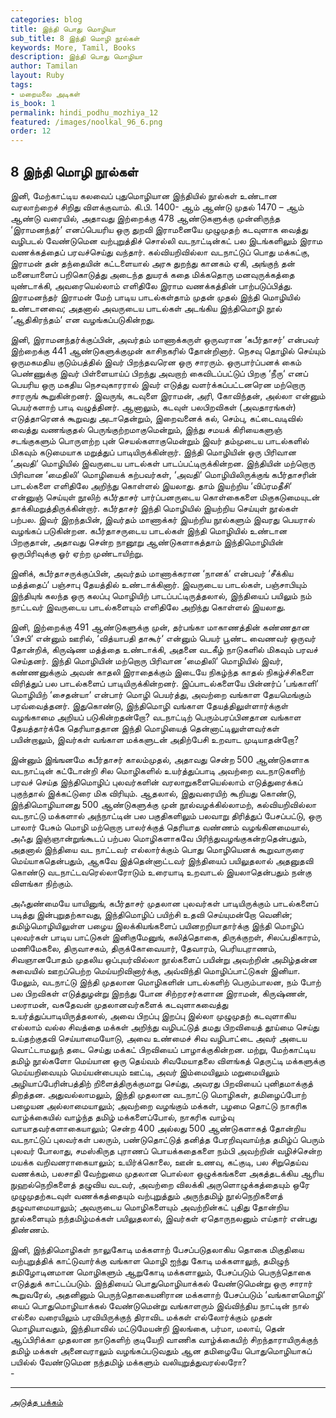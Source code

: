 ```yaml
---
categories: blog
title: இந்தி பொது மொழியா
sub_title: 8 இந்தி மொழி நூல்கள்
keywords: More, Tamil, Books
description: இந்தி பொது மொழியா
author: Tamilan
layout: Ruby
tags:
- மறைமலை அடிகள்
is_book: 1
permalink: hindi_podhu_mozhiya_12
featured: /images/noolkal_96_6.png
order: 12
---
```

## 8 இந்தி மொழி நூல்கள்

இனி, மேற்காட்டிய கலவைப் புதுமொழியான இந்தியில் நூல்கள் உண்டான வரலாற்றைச் சிறிது விளக்குவாம். கி.பி. 1400- ஆம் ஆண்டு முதல் 1470 – ஆம் ஆண்டு வரையில், அதாவது இற்றைக்கு 478 ஆண்டுகளுக்கு முன்னிருந்த ‘இராமனந்தர்‘ எனப்பெயரிய ஒரு துறவி இராமனையே முழுமுதற் கடவுளாக வைத்து வழிபடல் வேண்டுமென வற்புறுத்திச் சொல்லி வடநாட்டின்கட் பல இடங்களிலும் இராம வணக்கத்தைப் பரவச்செய்து வந்தார். கல்வியறிவில்லா வடநாட்டுப் பொது மக்கட்கு, இராமன் தன் தந்தையின் கட்டளையால் அரசு துறந்து கானகம் ஏகி, அங்குந் தன் மனையாளைப் பறிகொடுத்து அடைந்த துயரக் கதை மிக்கதொரு மனவுருக்கத்தை யுண்டாக்கி, அவரையெல்லாம் எளிதிலே இராம வணக்கத்தின் பாற்படுப்பித்து. இராமனந்தர் இராமன் மேற் பாடிய பாடல்கள்தாம் முதன் முதல் இந்தி மொழியில் உண்டானவை; அதனால் அவருடைய பாடல்கள் அடங்கிய இந்திமொழி நூல் ‘ஆதிகிரந்தம்‘ என வழங்கப்படுகின்றது.

இனி, இராமனந்தர்க்குப்பின், அவர்தம் மாணாக்கருள் ஒருவரான ‘கபீர்தாசர்‘ என்பவர் இற்றைக்கு 441 ஆண்டுகளுக்குமுன் காசிநகரில் தோன்றினார். நெசவு தொழில் செய்யும் ஒருமகமதிய குடும்பத்தில் இவர் பிறந்தவரென ஒரு சாரரும். ஒருபார்ப்பனக் கைம் பெண்ணுக்கு இவர் பிள்ளையாய்ப் பிறந்து அவறாற் கைவிடப்பட்டுப் பிறகு ‘நீரு‘ எனப் பெயரிய ஒரு மகதிய நெசவுகாரரால் இவர் எடுத்து வளர்க்கப்பட்டனரென மற்றொரு சாரருங் கூறுகின்றனர். இவருங், கடவுளை இராமன், அரி, கோவிந்தன், அல்லா என்னும் பெயர்களாற் பாடி வழுத்தினர். ஆனாலும், கடவுள் பலபிறவிகள் (அவதாரங்கள்) எடுத்தாரெனக் கூறுவது அடாதென்றும், இறைவனைக் கல், செம்பு, கட்டைவடிவில் வைத்து வணங்குதல் பெருங்குற்றமாகுமென்றும், இந்து சமயக் கிரியைகளுஞ் சடங்குகளும் பொருளற்ற புன் செயல்களாகுமென்றும் இவர் தம்முடைய பாடல்களில் மிகவும் கடுமையாக மறுத்துப் பாடியிருக்கின்றார். இந்தி மொழியின் ஒரு பிரிவான ‘அவதி‘ மொழியில் இவருடைய பாடல்கள் பாடப்பட்டிருக்கின்றன. இந்தியின் மற்றொரு பிரிவான ‘மைதிலி‘ மொழியைக் கற்பவர்கள், ‘அவதி‘ மொழியிலிருக்குங் கபீர்தாசரின் பாடல்களை எளிதிலே அறிந்து கொள்ளல் இயலாது. தாம் இயற்றிய ‘விப்ரமதீசி‘ என்னுஞ் செய்யுள் நூலிற் கபீர்தாசர் பார்ப்பனருடைய கொள்கைகளை மிகுகடுமையுடன் தாக்கிமறுத்திருக்கின்றார். கபீர்தாசர் இந்தி மொழியில் இயற்றிய செய்யுள் நூல்கள் பற்பல. இவர் இறந்தபின், இவர்தம் மாணாக்கர் இயற்றிய நூல்களும் இவரது பெயரால் வழங்கப் படுகின்றன. கபீர்தாசருடைய பாடல்கள் இந்தி மொழியில் உண்டான பிறகுதான், அதாவது சென்ற நானூறு ஆண்டுகளாகத்தாம் இந்திமொழியின் ஒருபிரிவுக்கு ஓர் ஏற்ற முண்டாயிற்று.

இனிக், கபீர்தாசருக்குப்பின், அவர்தம் மாணாக்கரான ‘நானக்‘ என்பவர் ‘சீக்கிய மத்த்தைப்‘ பஞ்சாபு தேயத்தில் உண்டாக்கினார். இவருடைய பாடல்கள், பஞ்சாபியும் இந்தியுங் கலந்த ஒரு கலப்பு மொழியிற் பாடப்பட்டிருத்தலால், இந்தியைப் பயிலும் நம் நாட்டவர் இவருடைய பாடல்களையும் எளிதிலே அறிந்து கொள்ளல் இயலாது.

இனி, இற்றைக்கு 491 ஆண்டுகளுக்கு முன், தர்பங்கா மாகாணத்தின் கண்ணதான ‘பிசபி‘ என்னும் ஊரில், ‘வித்யாபதி தாகூர்‘ என்னும் பெயர் பூண்ட வைணவர் ஒருவர் தோன்றிக், கிருஷ்ண மத்த்தை உண்டாக்கி, அதனை வடகீழ் நாடுகளில் மிகவும் பரவச் செய்தனர். இந்தி மொழியின் மற்றொரு பிரிவான ‘மைதிலி‘ மொழியில் இவர், கண்ணனுக்கும் அவன் காதலி இராதைக்கும் இடையே நிகழ்ந்த காதல் நிகழ்ச்சிகளை விரித்துப் பல பாடல்களைப் பாடியிருக்கின்றனர். இப்பாடல்களையே பின்னர்ப் ‘பங்காளி‘ மொழியிற் ‘சைதன்யா‘ என்பார் மொழி பெயர்த்து, அவற்றை வங்காள தேயமெங்கும் பரவ்வைத்தனர். இதுகொண்டு, இந்திமொழி வங்காள தேயத்திலுள்ளார்க்குள் வழங்காமை அறியப் படுகின்றதன்றோ? வடநாட்டிற் பெரும்பரப்பினதான வங்காள தேயத்தார்க்கே தெரியாததான இந்தி மொழியைத் தென்னாட்டிலுள்ளவர்கள் பயின்றாலும், இவர்கள் வங்காள மக்களுடன் அதிற்பேசி உறவாட முடியாதன்றோ?

இன்னும் இங்ஙனமே கபீர்தாசர் காலம்முதல், அதாவது சென்ற 500 ஆண்டுகளாக வடநாட்டின் கட்டோன்றி சில மொழிகளில் உயர்த்துப்பாடி அவற்றை வடநாடுகளிற் பரவச் செய்த இந்திமொழிப் புலவர்களின் வரலாறுகளையெல்லாம் எடுத்துரைக்கப் புகுந்தால் இக்கட்டுரை மிக விரியும். ஆதலால், இதுவரையிற் கூறியது கொண்டு, இந்திமொழியானது 500 ஆண்டுகளுக்கு முன் நூல்வழக்கில்லாமற், கல்வியறிவில்லா வடநாட்டு மக்களால் அந்நாட்டின் பல பகுதிகளிலும் பலவாறு திரித்துப் பேசப்பட்டு, ஒரு பாலார் பேசும் மொழி மற்றொரு பாலர்க்குத் தெரியாத வண்ணம் வழங்கினமையால், அஃது இஞ்ஞான்றுங்கூடப் பற்பல மொழிகளாகவே பிரிந்துவழங்குகன்றதென்பதும், அதனால் இந்தியை வட நாட்டவர் எல்லார்க்கும் பொது மொழியெனக் கூறுவாருரை மெய்யாகதென்பதும், ஆகவே இத்தென்னாட்டவர் இந்தியைப் பயிலுதலால் அதனுதவி கொண்டு வடநாட்டவரெல்லாரோடும் உரையாடி உறவாடல் இயலாதென்பதும் நன்கு விளங்கா நிற்கும்.

அஃதுண்மையே யாயினுங், கபீர்தாசர் முதலான புலவர்கள் பாடியிருக்கும் பாடல்களைப் படித்து இன்புறுதற்காவது, இந்திமொழிப் பயிற்சி உதவி செய்யுமன்றோ வெனின்; தமிழ்மொழியிலுள்ள பழைய இலக்கியங்களைப் பயினறறியாதார்க்கு இந்தி மொழிப் புலவர்கள் பாடிய பாட்டுகள் இனிகுமேனுங், கலித்தொகை, திருக்குறள், சிலப்பதிகாரம், மணிமேகலை, திருவாசகம், திருக்கோவையார், தேவாரம், பெரியபுராணம், சிவஞானபோதம் முதலிய ஒப்புயர்வில்லா நூல்களைப் பயின்று அவற்றின் அமிழ்தன்ன சுவையில் ஊறப்பெற்ற மெய்யறிவினார்க்கு, அவ்விந்தி மொழிப்பாட்டுகள் இனியா. மேலும், வடநாட்டு இந்தி முதலான மொழிகளின் பாடல்களிற் பெரும்பாலன, நம் போற் பல பிறவிகள் எடுத்துழன்று இறந்து போன சிற்றரசர்களான இராமன், கிருஷ்ணன், பலராமன், வசுதேவன் முதலானவர்களைக் கடவுளாகவைத்து உயர்த்துப்பாடியிருத்தலால், அவை பிறப்பு இறப்பு இல்லா முழுமுதற் கடவுளாகிய எல்லாம் வல்ல சிவத்தை மக்கள் அறிந்து வழிபட்டுத் தமது பிறவியைத் தூய்மை செய்து உய்தற்குதவி செய்யாமையோடு, அவை உண்மைச் சிவ வழிபாட்டை அவர் அடைய வொட்டாமலுந் தடை செய்து மக்கட் பிறவியைப் பாழாக்குகின்றன. மற்று, மேற்காட்டிய தமிழ் நூல்களோ மெய்யான ஒரு தெய்வம் சிவமேயாதலை விளங்கத் தெருட்டி மக்களுக்கு மெய்யறிவையும் மெய்யன்பையும் ஊட்டி, அவர் இம்மையிலும் மறுமையிலும் அழியாப்பேரின்பத்திற் றிளைத்திருக்குமாறு செய்து, அவரது பிறவியைப் புனிதமாக்குத் திறத்தன. அதுவல்லாமலும், இந்தி முதலான வடநாட்டு மொழிகள், தமிழைப்போற் பழையன அல்லாமையாலும்; அவற்றை வழங்கும் மக்கள், பழமை தொட்டு நாகரிக வாழ்க்கையில் வாழ்ந்த தமிழ் மக்களைப்போல், நாகரிக வாழ்வு வாயாதவர்களாகையாலும்; சென்ற 400 அல்லது 500 ஆண்டுகளாகத் தோன்றிய வடநாட்டுப் புலவர்கள் பலரும், பண்டுதொட்டுத் தனித்த பேரறிவுவாய்ந்த தமிழ்ப் பெரும் புலவர் போலாது, சமஸ்கிருத புராணப் பொயக்கதைகளை நம்பி அவற்றின் வழிச்சென்ற மயக்க வறிவனராகையாலும்; உயிர்க்கொலை, ஊன் உணவு, கட்குடி, பல சிறுதெய்வ வணக்கம், பலசாதி வேற்றுமை முதலான பொல்லா ஒழுக்கங்களை அகத்தடக்கிய ஆரிய நுஹல்நெறிகளைத் தழுவிய வடவர், அவற்றை விலக்கி அருளொழுக்கத்தையும் ஒரே முழுமுதற்கடவுள் வணக்கத்தையும் வற்புறுத்தும் அருந்தமிழ் நூல்நெறிகளைத் தழுவாமையாலும்; அவருடைய மொழிகளையும் அவற்றின்கட் புதிது தோன்றிய நூல்களையும் நந்தமிழ்மக்கள் பயிலுதலால், இவர்கள் ஏதொருநலனும் எய்தார் என்பது திண்ணம்.

இனி, இந்திமொழிகள் நாலுகோடி மக்களாற் பேசப்படுதலாகிய தொகை மிகுதியை வற்புறுத்திக் காட்டுவார்க்கு வங்காள மொழி ஐந்து கோடி மக்களாலுந், தமிழுந் தமிழோடினமான மொழிகளும் ஆறுகோடி மக்களாலும், பேசப்படும் பெருந்தொகை எடுத்துக் காட்டப்படும். இந்தியைப் பொதுமொழியாக்கல் வேண்டுமென்று ஒரு சாரார் கூறுவரேல், அதனினும் பெருந்தொகையனிரான மக்களாற் பேசப்படும் ‘வங்காளமொழி‘ யைப் பொதுமொழியாக்கல் வேண்டுமென்று வங்காளரும் இவ்விந்திய நாட்டின் நால் எல்லை வரையிலும் பரவியிருக்குந் திராவிட மக்கள் எல்லோர்க்கும் முதன் மொழியாவதும், இந்தியாவில் மட்டுமேயன்றி இலங்கை, பர்மா, மலாய், தென் ஆப்பிரிக்கா முதலான நாடுகளிற் குடியேறி வாணிக வாழ்க்கையிற் சிறந்தாராயிருக்குந் தமிழ் மக்கள் அனைவராலும் வழங்கப்படுவதும் ஆன தமிழையே பொதுமொழியாகப் பயில்ல் வேண்டுமென நந்தமிழ் மக்களும் வலியுறுத்துவரல்லரோ?  
\-

* * *

[அடுத்த பக்கம்](hindi_podhu_mozhiya_13)